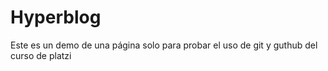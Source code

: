 # Hyperblog
Este es un demo de una página solo para probar el uso de git y guthub del curso de platzi
